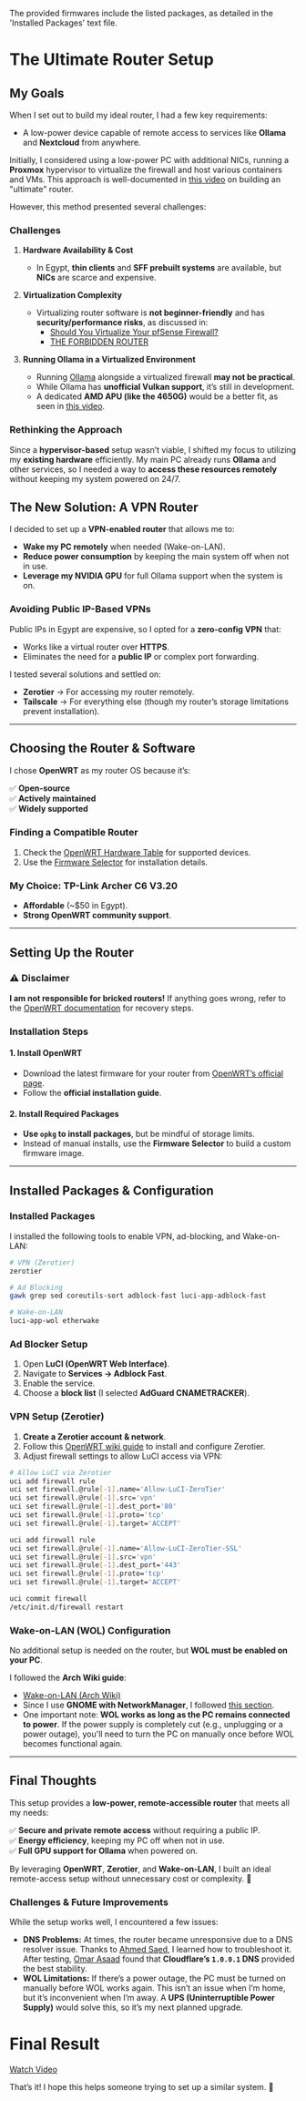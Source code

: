 The provided firmwares include the listed packages, as detailed in the 'Installed Packages' text file.

# **The Ultimate Router Setup**

## **My Goals**

When I set out to build my ideal router, I had a few key requirements:

- A low-power device capable of remote access to services like **Ollama** and **Nextcloud** from anywhere.

Initially, I considered using a low-power PC with additional NICs, running a **Proxmox** hypervisor to virtualize the firewall and host various containers and VMs. This approach is well-documented in [this video](https://www.youtube.com/watch?v=8QTdW0Q8U3E) on building an "ultimate" router.

However, this method presented several challenges:

### **Challenges**

1. **Hardware Availability & Cost**
    
    - In Egypt, **thin clients** and **SFF prebuilt systems** are available, but **NICs** are scarce and expensive.
2. **Virtualization Complexity**
    
    - Virtualizing router software is **not beginner-friendly** and has **security/performance risks**, as discussed in:
        - [Should You Virtualize Your pfSense Firewall?](https://www.youtube.com/watch?v=aKK4ojdkk3M)
        - [THE FORBIDDEN ROUTER](https://www.youtube.com/watch?v=r9fWuT5Io5Q)
3. **Running Ollama in a Virtualized Environment**
    
    - Running [Ollama](https://ollama.com/) alongside a virtualized firewall **may not be practical**.
    - While Ollama has **unofficial Vulkan support**, it’s still in development.
    - A dedicated **AMD APU (like the 4650G)** would be a better fit, as seen in [this video](https://www.youtube.com/watch?v=N8fWIh1V-YM).

### **Rethinking the Approach**

Since a **hypervisor-based** setup wasn’t viable, I shifted my focus to utilizing my **existing hardware** efficiently. My main PC already runs **Ollama** and other services, so I needed a way to **access these resources remotely** without keeping my system powered on 24/7.

## **The New Solution: A VPN Router**

I decided to set up a **VPN-enabled router** that allows me to:

- **Wake my PC remotely** when needed (Wake-on-LAN).
- **Reduce power consumption** by keeping the main system off when not in use.
- **Leverage my NVIDIA GPU** for full Ollama support when the system is on.

### **Avoiding Public IP-Based VPNs**

Public IPs in Egypt are expensive, so I opted for a **zero-config VPN** that:

- Works like a virtual router over **HTTPS**.
- Eliminates the need for a **public IP** or complex port forwarding.

I tested several solutions and settled on:

- **Zerotier** → For accessing my router remotely.
- **Tailscale** → For everything else (though my router’s storage limitations prevent installation).

---

## **Choosing the Router & Software**

I chose **OpenWRT** as my router OS because it’s:

✅ **Open-source**  
✅ **Actively maintained**  
✅ **Widely supported**

### **Finding a Compatible Router**

1. Check the [OpenWRT Hardware Table](https://openwrt.org/toh/start) for supported devices.
2. Use the [Firmware Selector](https://firmware-selector.openwrt.org/) for installation details.

### **My Choice: TP-Link Archer C6 V3.20**

- **Affordable** (~$50 in Egypt).
- **Strong OpenWRT community support**.

---

## **Setting Up the Router**

### **⚠️ Disclaimer**

**I am not responsible for bricked routers!** If anything goes wrong, refer to the [OpenWRT documentation](https://openwrt.org/docs/start) for recovery steps.

### **Installation Steps**

#### **1. Install OpenWRT**

- Download the latest firmware for your router from [OpenWRT’s official page](https://openwrt.org/).
- Follow the **official installation guide**.

#### **2. Install Required Packages**

- **Use `opkg` to install packages**, but be mindful of storage limits.
- Instead of manual installs, use the **Firmware Selector** to build a custom firmware image.

---

## **Installed Packages & Configuration**

### **Installed Packages**

I installed the following tools to enable VPN, ad-blocking, and Wake-on-LAN:

```sh
# VPN (Zerotier)
zerotier 

# Ad Blocking
gawk grep sed coreutils-sort adblock-fast luci-app-adblock-fast

# Wake-on-LAN
luci-app-wol etherwake
```

### **Ad Blocker Setup**

1. Open **LuCI (OpenWRT Web Interface)**.
2. Navigate to **Services → Adblock Fast**.
3. Enable the service.
4. Choose a **block list** (I selected **AdGuard CNAMETRACKER**).

### **VPN Setup (Zerotier)**

1. **Create a Zerotier account & network**.
2. Follow this [OpenWRT wiki guide](https://openwrt.org/docs/guide-user/services/vpn/zerotier) to install and configure Zerotier.
3. Adjust firewall settings to allow LuCI access via VPN:

```sh
# Allow LuCI via Zerotier
uci add firewall rule
uci set firewall.@rule[-1].name='Allow-LuCI-ZeroTier'
uci set firewall.@rule[-1].src='vpn'
uci set firewall.@rule[-1].dest_port='80'
uci set firewall.@rule[-1].proto='tcp'
uci set firewall.@rule[-1].target='ACCEPT'

uci add firewall rule
uci set firewall.@rule[-1].name='Allow-LuCI-ZeroTier-SSL'
uci set firewall.@rule[-1].src='vpn'
uci set firewall.@rule[-1].dest_port='443'
uci set firewall.@rule[-1].proto='tcp'
uci set firewall.@rule[-1].target='ACCEPT'

uci commit firewall
/etc/init.d/firewall restart
```

### **Wake-on-LAN (WOL) Configuration**

No additional setup is needed on the router, but **WOL must be enabled on your PC**.

I followed the **Arch Wiki guide**:

- [Wake-on-LAN (Arch Wiki)](https://wiki.archlinux.org/title/Wake-on-LAN)
- Since I use **GNOME with NetworkManager**, I followed [this section](https://wiki.archlinux.org/title/Wake-on-LAN#NetworkManager).
- One important note: **WOL works as long as the PC remains connected to power**. If the power supply is completely cut (e.g., unplugging or a power outage), you'll need to turn the PC on manually once before WOL becomes functional again.

---

## **Final Thoughts**

This setup provides a **low-power, remote-accessible router** that meets all my needs:

✅ **Secure and private remote access** without requiring a public IP.  
✅ **Energy efficiency**, keeping my PC off when not in use.  
✅ **Full GPU support for Ollama** when powered on.

By leveraging **OpenWRT**, **Zerotier**, and **Wake-on-LAN**, I built an ideal remote-access setup without unnecessary cost or complexity. 🚀

### **Challenges & Future Improvements**

While the setup works well, I encountered a few issues:

- **DNS Problems:** At times, the router became unresponsive due to a DNS resolver issue. Thanks to [Ahmed Saed](https://github.com/Ahmedsaed), I learned how to troubleshoot it. After testing, [Omar Asaad](https://github.com/Hero-Xero) found that **Cloudflare’s `1.0.0.1` DNS** provided the best stability.
- **WOL Limitations:** If there’s a power outage, the PC must be turned on manually before WOL works again. This isn’t an issue when I’m home, but it’s inconvenient when I’m away. A **UPS (Uninterruptible Power Supply)** would solve this, so it’s my next planned upgrade.

# Final Result
[Watch Video](https://raw.githubusercontent.com/ToYoNiX/my-ultimate-router-v1/main/final-result.mp4)


That’s it! I hope this helps someone trying to set up a similar system. 🚀
